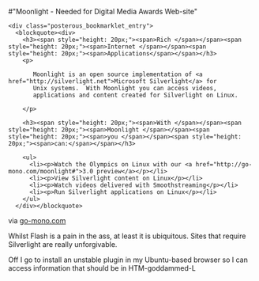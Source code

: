 #"Moonlight - Needed for Digital Media Awards Web-site"


    <div class="posterous_bookmarklet_entry">
      <blockquote><div>
        <h3><span style="height: 20px;"><span>Rich </span></span><span style="height: 20px;"><span>Internet </span></span><span style="height: 20px;"><span>Applications</span></span></h3>
        <p>

           Moonlight is an open source implementation of <a href="http://silverlight.net">Microsoft Silverlight</a> for
           Unix systems.  With Moonlight you can access videos,
           applications and content created for Silverlight on Linux.

        </p>

        <h3><span style="height: 20px;"><span>With </span></span><span style="height: 20px;"><span>Moonlight </span></span><span style="height: 20px;"><span>you </span></span><span style="height: 20px;"><span>can:</span></span></h3>

        <ul>
          <li><p>Watch the Olympics on Linux with our <a href="http://go-mono.com/moonlight#">3.0 preview</a></p></li>
          <li><p>View Silverlight content on Linux</p></li>
          <li><p>Watch videos delivered with Smoothstreaming</p></li>
          <li><p>Run Silverlight applications on Linux</p></li>
        </ul>
      </div></blockquote>

<div class="posterous_quote_citation">via <a href="http://go-mono.com/moonlight/">go-mono.com</a></div>
    <p>Whilst Flash is a pain in the ass, at least it is ubiquitous. Sites that require Silverlight are really unforgivable.
</p><p>Off I go to install an unstable plugin in my Ubuntu-based browser so I can access information that should be in HTM-goddammed-L</p></div>
  